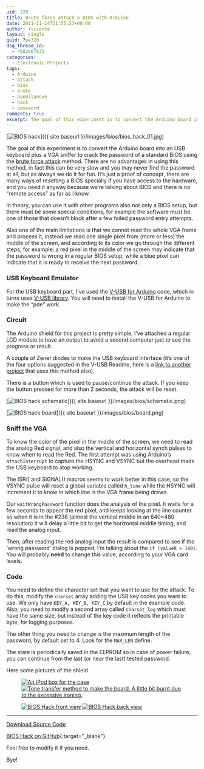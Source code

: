 ```yaml
---
uid: 320
title: Brute force attack a BIOS with Arduino
date: 2011-11-14T21:55:27+00:00
author: fvicente
layout: single
guid: ?p=320
dsq_thread_id:
  - 4582867533
categories:
  - Electronic Projects
tags:
  - Arduino
  - attack
  - bios
  - brute
  - Duemilanove
  - hack
  - password
comments: true
excerpt: The goal of this experiment is to convert the Arduino board into an USB keyboard plus a VGA sniffer to crack the password of a standard BIOS using the Brute force attack method
---
```

[<img src="{{ site.baseurl }}/images/bios/bios_hack_01.jpg" alt="BIOS hack" title="BIOS hack"/>]({{ site.baseurl }}/images/bios/bios_hack_01.jpg)

The goal of this experiment is to convert the Arduino board into an USB keyboard plus a VGA sniffer to crack the password of a standard BIOS using the [brute force attack](http://en.wikipedia.org/wiki/Brute-force_attack "Brute force attack") method. There are no advantages in using this method, in fact this can be very slow and you may never find the password at all, but as always we do it for fun. It&#8217;s just a proof of concept, there are many ways of resetting a BIOS specially if you have access to the hardware, and you need it anyway because we&#8217;re talking about BIOS and there is no &#8220;remote access&#8221; as far as I know.

<!--more-->

In theory, you can use it with other programs also not only a BIOS setup, but there must be some special conditions, for example the software must be one of those that doesn&#8217;t block after a few failed password entry attempts.

Also one of the main limitations is that we cannot read the whole VGA frame and process it, instead we read one single pixel from (more or less) the middle of the screen, and according to its color we go through the different steps, for example: a red pixel in the middle of the screen may indicate that the password is wrong in a regular BIOS setup, while a blue pixel can indicate that it is ready to receive the next password.


### USB Keyboard Emulator

For the USB keyboard part, I&#8217;ve used the <a href="http://code.google.com/p/vusb-for-arduino/" title="V-USB for Arduino" target="_blank">V-USB for Arduino</a> code, which in turns uses <a href="http://www.obdev.at/products/vusb/download.html" title="V-USB" target="_blank">V-USB library</a>. You will need to install the V-USB for Arduino to make the &#8220;pde&#8221; work.


### Circuit

The Arduino shield for this project is pretty simple, I&#8217;ve attached a regular LCD module to have an output to avoid a second computer just to see the progress or result.

A couple of Zener diodes to make the USB keyboard interface (it&#8217;s one of the four options suggested in the V-USB Readme, here is a <a href="http://www.practicalarduino.com/projects/virtual-usb-keyboard" title="Virtual USB Keyboard Arduino" target="_blank">link to another project</a> that uses this method also).

There is a button which is used to pause/continue the attack. If you keep the button pressed for more than 2 seconds, the attack will be reset.


[<img src="{{ site.baseurl }}/images/bios/schematic.png" alt="BIOS hack schematic" title="BIOS hack schematic"/>]({{ site.baseurl }}/images/bios/schematic.png)

[<img src="{{ site.baseurl }}/images/bios/board.png" alt="BIOS hack board" title="BIOS hack board"/>]({{ site.baseurl }}/images/bios/board.png)


### Sniff the VGA

To know the color of the pixel in the middle of the screen, we need to read the analog Red signal, and also the vertical and horizontal synch pulses to know when to read the Red. The first attempt was using Arduino&#8217;s `attachInterrupt` to capture the HSYNC and VSYNC but the overhead made the USB keyboard to stop working.

The ISR() and SIGNAL() macros seems to work better in this case, so the VSYNC pulse will reset a global variable called `h_line` while the HSYNC will increment it to know in which line is the VGA frame being drawn.

Our `waitWrongPassword` function does the analysis of the pixel. It waits for a few seconds to appear the red pixel, and keeps looking at the line counter so when it is in the #238 (almost the vertical middle in an 640&#215;480 resolution) it will delay a little bit to get the horizontal middle timing, and read the analog input.

Then, after reading the red analog input the result is compared to see if the &#8216;wrong password&#8217; dialog is popped, I&#8217;m talking about the `if (valueR > 140)`. You will probably **need** to change this value, according to your VGA card levels.

### Code

You need to define the character set that you want to use for the attack. To do this, modify the `charset` array adding the USB key codes you want to use. We only have `KEY_A, KEY_B, KEY_C` by default in the example code. Also, you need to modify a second array called `charset_log` which must have the same size, but instead of the key code it reflects the printable byte, for logging purposes.

The other thing you need to change is the maximum length of the password, by default set to 4. Look for the `MAX_LEN` define.

The state is periodically saved in the EEPROM so in case of power failure, you can continue from the last (or near the last) tested password.

Here some pictures of the shield

<figure class="half">
	<a title="BIOS Hack case" href="{{ site.baseurl }}/images/bios/bios_hack_02.jpg" target="_blank"><img src="{{ site.baseurl }}/images/bios/bios_hack_02.jpg" alt="An iPod box for the case" /></a>
	<a title="BIOS Hack circuit board" href="{{ site.baseurl }}/images/bios/bios_hack_03.jpg" target="_blank"><img src="{{ site.baseurl }}/images/bios/bios_hack_03.jpg" alt="Tone transfer method to make the board. A little bit burnt due to the excessive ironing." /></a>
</figure>

<figure class="half">
	<a title="BIOS Hack front view" href="{{ site.baseurl }}/images/bios/bios_hack_04.jpg" target="_blank"><img src="{{ site.baseurl }}/images/bios/bios_hack_04.jpg" alt="BIOS Hack front view" /></a>
	<a title="BIOS Hack back view" href="{{ site.baseurl }}/images/bios/bios_hack_05.jpg" target="_blank"><img src="{{ site.baseurl }}/images/bios/bios_hack_05.jpg" alt="BIOS Hack back view" /></a>
</figure>

---

<a title="Download BIOS Hack" markdown="0" href="https://github.com/fvicente/bios-hack/archive/master.zip" class="btn">Download Source Code</a>

[BIOS Hack on GitHub](https://github.com/fvicente/bios-hack "BIOS Hack on GitHub"){:target="_blank"}

Feel free to modify it if you need.

Bye!
